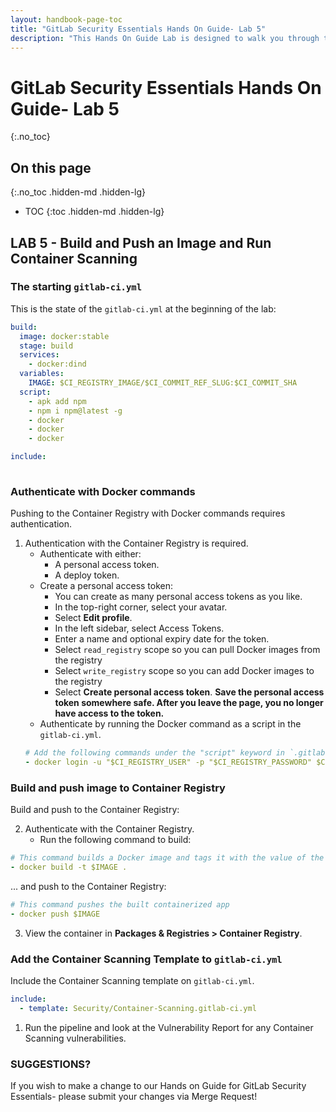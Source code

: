 ```yaml
---
layout: handbook-page-toc
title: "GitLab Security Essentials Hands On Guide- Lab 5"
description: "This Hands On Guide Lab is designed to walk you through the lab exercises used in the GitLab Security Essentials course."
---
```

# GitLab Security Essentials Hands On Guide- Lab 5
{:.no_toc}

## On this page
{:.no_toc .hidden-md .hidden-lg}

- TOC
{:toc .hidden-md .hidden-lg}

## LAB 5 - Build and Push an Image and Run Container Scanning
### The starting `gitlab-ci.yml`
This is the state of the `gitlab-ci.yml` at the beginning of the lab:
```yml
build:
  image: docker:stable
  stage: build
  services:
    - docker:dind
  variables:
    IMAGE: $CI_REGISTRY_IMAGE/$CI_COMMIT_REF_SLUG:$CI_COMMIT_SHA
  script:
    - apk add npm
    - npm i npm@latest -g
    - docker 
    - docker 
    - docker 

include:
  
```
### Authenticate with Docker commands
Pushing to the Container Registry with Docker commands requires authentication.
1. Authentication with the Container Registry is required.    
   - Authenticate with either:
       - A personal access token.
       - A deploy token.      
   - Create a personal access token:
       - You can create as many personal access tokens as you like.
       - In the top-right corner, select your avatar.
       - Select **Edit profile**.
       - In the left sidebar, select Access Tokens.
       - Enter a name and optional expiry date for the token.
       - Select `read_registry` scope so you can pull Docker images from the registry
       - Select `write_registry` scope so you can add Docker images to the registry
       - Select **Create personal access token**.
        **Save the personal access token somewhere safe. After you leave the page, you no longer have access to the token.**
    - Authenticate by running the Docker command as a script in the `gitlab-ci.yml`.   
   ```yml
   # Add the following commands under the "script" keyword in `.gitlab-ci.yml`
   - docker login -u "$CI_REGISTRY_USER" -p "$CI_REGISTRY_PASSWORD" $CI_REGISTRY
   ```
### Build and push image to Container Registry
Build and push to the Container Registry:

2. Authenticate with the Container Registry.    
    - Run the following command to build:
```yml
# This command builds a Docker image and tags it with the value of the variable $IMAGE
- docker build -t $IMAGE .
```
... and push to the Container Registry:
```yml
# This command pushes the built containerized app
- docker push $IMAGE
```
3. View the container in **Packages & Registries > Container Registry**.
### Add the Container Scanning Template to `gitlab-ci.yml`
Include the Container Scanning template on `gitlab-ci.yml`.
```yml
include:
  - template: Security/Container-Scanning.gitlab-ci.yml
```
1. Run the pipeline and look at the Vulnerability Report for any Container Scanning vulnerabilities. 

### SUGGESTIONS?

If you wish to make a change to our Hands on Guide for GitLab Security Essentials- please submit your changes via Merge Request!


